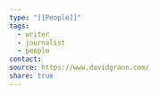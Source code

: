```yaml
---
type: "[[People]]"
tags:
  - writer
  - journalist
  - people
contact: 
source: https://www.davidgrann.com/
share: true
---
```

